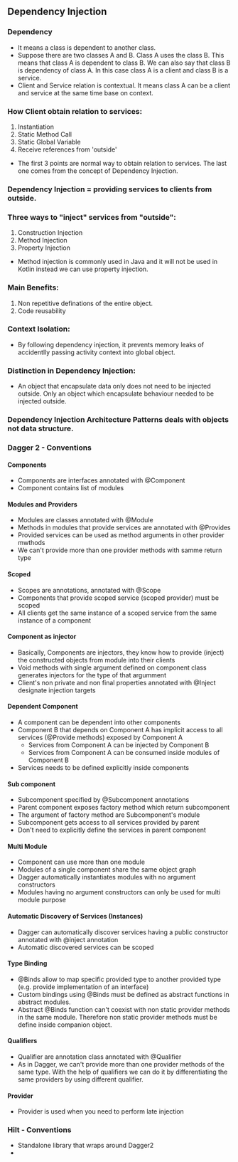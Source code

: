 ## Dependency Injection

### Dependency
- It means a class is dependent to another class.
- Suppose there are two classes A and B. Class A uses the class B. This means that class A is dependent to class B. We can also say that class B is dependency of class A. In this case class A is a client and class B is a service.
- Client and Service relation is contextual. It means class A can be a client and service at the same time base on context.

### How Client obtain relation to services:
1. Instantiation
2. Static Method Call
3. Static Global Variable
4. Receive references from 'outside'

- The first 3 points are normal way to obtain relation to services. The last one comes from the concept of Dependency Injection.

### Dependency Injection = providing services to clients from outside.

### Three ways to "inject" services from "outside":
1. Construction Injection
2. Method Injection
3. Property Injection

- Method injection is commonly used in Java and it will not be used in Kotlin instead we can use property injection.

### Main Benefits:
1. Non repetitive definations of the entire object.
2. Code reusability

### Context Isolation:
- By following dependency injection, it prevents memory leaks of accidentlly passing activity context into global object.

### Distinction in Dependency Injection:
- An object that encapsulate data only does not need to be injected outside. Only an object which encapsulate behaviour needed to be injected outside.

### Dependency Injection Architecture Patterns deals with objects not data structure.

### Dagger 2 - Conventions
#### Components
- Components are interfaces annotated with @Component
- Component contains list of modules
#### Modules and Providers
- Modules are classes annotated with @Module
- Methods in modules that provide services are annotated with @Provides
- Provided services can be used as method arguments in other provider mwthods
- We can't provide more than one provider methods with samme return type
#### Scoped
- Scopes are annotations, annotated with @Scope
- Components that provide scoped service (scoped provider) must be scoped
- All clients get the same instance of a scoped service from the same instance of a component
#### Component as injector
- Basically, Components are injectors, they know how to provide (inject) the constructed objects from module into their clients
- Void methods with single argument defined on component class generates injectors for the type of that argumment
- Client's non private and non final properties annotated with @Inject designate injection targets
#### Dependent Component
- A component can be dependent into other components
- Component B that depends on Component A has implicit access to all services (@Provide methods) exposed by Component A
  - Services from Component A can be injected by Component B
  - Services from Component A can be consumed inside modules of Component B
- Services needs to be defined explicitly inside components
#### Sub component
- Subcomponent specified by @Subcomponent annotations
- Parent component exposes factory method which return subcomponent
- The argument of factory method are Subcomponent's module
- Subcomponent gets access to all services provided by parent
- Don't need to explicitly define the services in parent component
#### Multi Module
- Component can use more than one module
- Modules of a single component share the same object graph
- Dagger automatically instantiates modules with no argument constructors
- Modules having no argument constructors can only be used for multi module purpose
#### Automatic Discovery of Services (Instances)
- Dagger can automatically discover services having a public constructor annotated with @inject annotation
- Automatic discovered services can be scoped
#### Type Binding
- @Binds allow to map specific provided type to another provided type (e.g. provide implementation of an interface)
- Custom bindings using @Binds must be defined as abstract functions in abstract modules.
- Abstract @Binds function can't coexist with non static provider methods in the same module. Therefore non static provider methods must be define inside companion object.
#### Qualifiers
- Qualifier are annotation class annotated with @Qualifier
- As in Dagger, we can't provide more than one provider methods of the same type. With the help of qualifiers we can do it by differentiating the same providers by using different qualifier.
#### Provider
- Provider is used when you need to perform late injection


### Hilt - Conventions
- Standalone library that wraps around Dagger2
- 







